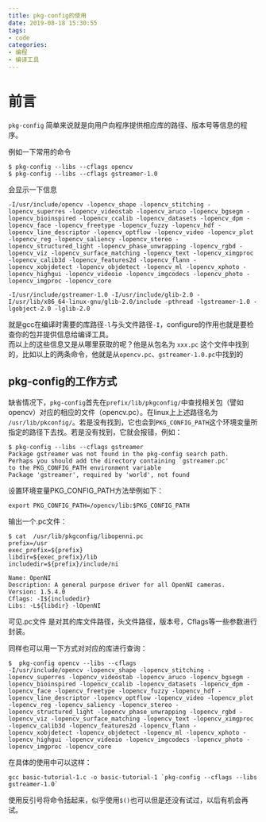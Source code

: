 ```yaml
---
title: pkg-config的使用
date: 2019-08-18 15:30:55
tags:
- code
categories:
- 编程
- 编译工具
---
```

# 前言
`pkg-config` 简单来说就是向用户向程序提供相应库的路径、版本号等信息的程序。
<!--more-->
例如一下常用的命令
```
$ pkg-config --libs --cflags opencv
$ pkg-config --libs --cflags gstreamer-1.0 

```
会显示一下信息
```
-I/usr/include/opencv -lopencv_shape -lopencv_stitching -lopencv_superres -lopencv_videostab -lopencv_aruco -lopencv_bgsegm -lopencv_bioinspired -lopencv_ccalib -lopencv_datasets -lopencv_dpm -lopencv_face -lopencv_freetype -lopencv_fuzzy -lopencv_hdf -lopencv_line_descriptor -lopencv_optflow -lopencv_video -lopencv_plot -lopencv_reg -lopencv_saliency -lopencv_stereo -lopencv_structured_light -lopencv_phase_unwrapping -lopencv_rgbd -lopencv_viz -lopencv_surface_matching -lopencv_text -lopencv_ximgproc -lopencv_calib3d -lopencv_features2d -lopencv_flann -lopencv_xobjdetect -lopencv_objdetect -lopencv_ml -lopencv_xphoto -lopencv_highgui -lopencv_videoio -lopencv_imgcodecs -lopencv_photo -lopencv_imgproc -lopencv_core 

-I/usr/include/gstreamer-1.0 -I/usr/include/glib-2.0 -I/usr/lib/x86_64-linux-gnu/glib-2.0/include -pthread -lgstreamer-1.0 -lgobject-2.0 -lglib-2.0  
```
就是gcc在编译时需要的库路径`-l`与头文件路径`-I`，configure的作用也就是要检查你的包并提供信息给编译工具。  
而以上的这些信息又是从哪里获取的呢？他是从包名为 `xxx.pc` 这个文件中找到的，比如以上的两条命令，他就是从`opencv.pc`、`gstreamer-1.0.pc`中找到的  

## pkg-config的工作方式
缺省情况下，`pkg-config`首先在`prefix/lib/pkgconfig/`中查找相关包（譬如opencv）对应的相应的文件（opencv.pc）。在linux上上述路径名为 `/usr/lib/pkconfig/`。若是没有找到，它也会到`PKG_CONFIG_PATH`这个环境变量所指定的路径下去找。若是没有找到，它就会报错，例如：
```
$ pkg-config --libs --cflags gstreamer
Package gstreamer was not found in the pkg-config search path.
Perhaps you should add the directory containing `gstreamer.pc'
to the PKG_CONFIG_PATH environment variable
Package 'gstreamer', required by 'world', not found
```
设置环境变量PKG_CONFIG_PATH方法举例如下：
```
export PKG_CONFIG_PATH=/opencv/lib:$PKG_CONFIG_PATH
```
输出一个.pc文件：
```
$ cat  /usr/lib/pkgconfig/libopenni.pc 
prefix=/usr
exec_prefix=${prefix}
libdir=${exec_prefix}/lib
includedir=${prefix}/include/ni

Name: OpenNI
Description: A general purpose driver for all OpenNI cameras.
Version: 1.5.4.0
Cflags: -I${includedir}
Libs: -L${libdir} -lOpenNI
```
可见.pc文件 是对其的库文件路径，头文件路径，版本号，Cflags等一些参数进行封装。  

同样也可以用一下方式对对应的库进行查询：
```
$  pkg-config opencv --libs --cflags
-I/usr/include/opencv -lopencv_shape -lopencv_stitching -lopencv_superres -lopencv_videostab -lopencv_aruco -lopencv_bgsegm -lopencv_bioinspired -lopencv_ccalib -lopencv_datasets -lopencv_dpm -lopencv_face -lopencv_freetype -lopencv_fuzzy -lopencv_hdf -lopencv_line_descriptor -lopencv_optflow -lopencv_video -lopencv_plot -lopencv_reg -lopencv_saliency -lopencv_stereo -lopencv_structured_light -lopencv_phase_unwrapping -lopencv_rgbd -lopencv_viz -lopencv_surface_matching -lopencv_text -lopencv_ximgproc -lopencv_calib3d -lopencv_features2d -lopencv_flann -lopencv_xobjdetect -lopencv_objdetect -lopencv_ml -lopencv_xphoto -lopencv_highgui -lopencv_videoio -lopencv_imgcodecs -lopencv_photo -lopencv_imgproc -lopencv_core 
```
在具体的使用中可以这样：
```
gcc basic-tutorial-1.c -o basic-tutorial-1 `pkg-config --cflags --libs gstreamer-1.0`
```
使用反引号将命令括起来，似乎使用`$()`也可以但是还没有试过，以后有机会再试。